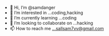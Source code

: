 - 👋 Hi, I’m @samdanger
- 👀 I’m interested in ...coding,hacking
- 🌱 I’m currently learning ...coding
- 💞️ I’m looking to collaborate on ...hacking
- 📫 How to reach me ...sallsam7vv@gmail.com

<!---
samdanger/samdanger is a ✨ special ✨ repository because its `README.md` (this file) appears on your GitHub profile.
You can click the Preview link to take a look at your changes.
--->
